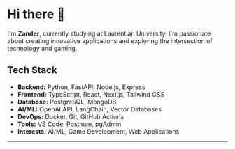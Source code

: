 # Hi there 👋

I'm **Zander**, currently studying at Laurentian University. I'm passionate about creating innovative applications and exploring the intersection of technology and gaming.

## Tech Stack

- **Backend:** Python, FastAPI, Node.js, Express
- **Frontend:** TypeScript, React, Next.js, Tailwind CSS
- **Database:** PostgreSQL, MongoDB
- **AI/ML:** OpenAI API, LangChain, Vector Databases
- **DevOps:** Docker, Git, GitHub Actions
- **Tools:** VS Code, Postman, pgAdmin
- **Interests:** AI/ML, Game Development, Web Applications

---
